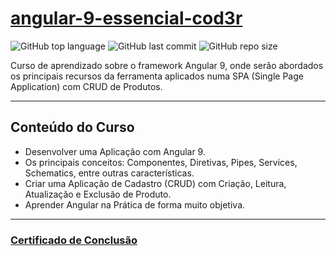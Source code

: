 # [angular-9-essencial-cod3r](https://www.cod3r.com.br/enrollments)

![GitHub top language](https://img.shields.io/github/languages/top/cs-rafael-gustavo/angular-9-essencial-cod3r)
![GitHub last commit](https://img.shields.io/github/last-commit/cs-rafael-gustavo/angular-9-essencial-cod3r)
![GitHub repo size](https://img.shields.io/github/repo-size/cs-rafael-gustavo/angular-9-essencial-cod3r)

Curso de aprendizado sobre o framework Angular 9, onde serão abordados os principais recursos da ferramenta aplicados numa SPA (Single Page Application) com CRUD de Produtos.

---

## Conteúdo do Curso

- Desenvolver uma Aplicação com Angular 9.
- Os principais conceitos: Componentes, Diretivas, Pipes, Services, Schematics, entre outras características.
- Criar uma Aplicação de Cadastro (CRUD) com Criação, Leitura, Atualização e Exclusão de Produto.
- Aprender Angular na Prática de forma muito objetiva.

---

### [Certificado de Conclusão](https://www.credential.net/755f09d2-b890-4e0d-9e8c-4aee5005399e)
